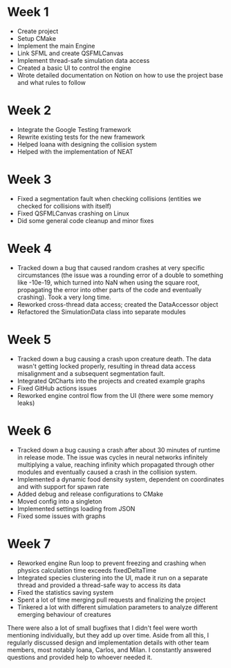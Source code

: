 # Week 1

- Create project
- Setup CMake
- Implement the main Engine
- Link SFML and create QSFMLCanvas
- Implement thread-safe simulation data access
- Created a basic UI to control the engine
- Wrote detailed documentation on Notion on how to use the project base and what rules to follow

# Week 2

- Integrate the Google Testing framework
- Rewrite existing tests for the new framework
- Helped Ioana with designing the collision system
- Helped with the implementation of NEAT

# Week 3

- Fixed a segmentation fault when checking collisions (entities we checked for collisions with itself)
- Fixed QSFMLCanvas crashing on Linux
- Did some general code cleanup and minor fixes

# Week 4

- Tracked down a bug that caused random crashes at very specific circumstances (the issue was a rounding error of a double to something like -10e-19, which turned into NaN when using the square root, propagating the error into other parts of the code and eventually crashing). Took a very long time.
- Reworked cross-thread data access; created the DataAccessor object
- Refactored the SimulationData class into separate modules

# Week 5

- Tracked down a bug causing a crash upon creature death. The data wasn't getting locked properly, resulting in thread data access misalignment and a subsequent segmentation fault.
- Integrated QtCharts into the projects and created example graphs
- Fixed GitHub actions issues
- Reworked engine control flow from the UI (there were some memory leaks)

# Week 6

- Tracked down a bug causing a crash after about 30 minutes of runtime in release mode. The issue was cycles in neural networks infinitely multiplying a value, reaching infinity which propagated through other modules and eventually caused a crash in the collision system.
- Implemented a dynamic food density system, dependent on coordinates and with support for spawn rate
- Added debug and release configurations to CMake
- Moved config into a singleton
- Implemented settings loading from JSON
- Fixed some issues with graphs

# Week 7

- Reworked engine Run loop to prevent freezing and crashing when physics calculation time exceeds fixedDeltaTime
- Integrated species clustering into the UI, made it run on a separate thread and provided a thread-safe way to access its data
- Fixed the statistics saving system
- Spent a lot of time merging pull requests and finalizing the project
- Tinkered a lot with different simulation parameters to analyze different emerging behaviour of creatures

There were also a lot of small bugfixes that I didn't feel were worth mentioning individually, but they add up over time. Aside from all this, I regularly discussed design and implementation details with other team members, most notably Ioana, Carlos, and Milan. I constantly answered questions and provided help to whoever needed it.
